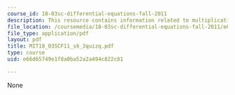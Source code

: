 ```yaml
---
course_id: 18-03sc-differential-equations-fall-2011
description: This resource contains information related to multiplication by i.
file_location: /coursemedia/18-03sc-differential-equations-fall-2011/e66d65749e1f8a0ba52a2a494c822c81_MIT18_03SCF11_s6_3quizq.pdf
file_type: application/pdf
layout: pdf
title: MIT18_03SCF11_s6_3quizq.pdf
type: course
uid: e66d65749e1f8a0ba52a2a494c822c81

---
```

None